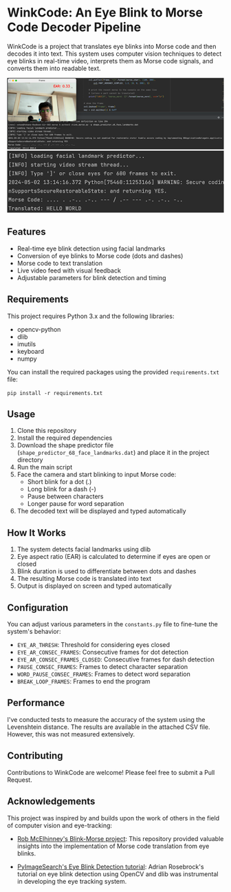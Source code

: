 # WinkCode: An Eye Blink to Morse Code Decoder Pipeline

WinkCode is a project that translates eye blinks into Morse code and then decodes it into text. This system uses computer vision techniques to detect eye blinks in real-time video, interprets them as Morse code signals, and converts them into readable text.

![WinkCode Demo 1](images/image1.png) ![WinkCode Demo 2](images/image2.png)

## Features

- Real-time eye blink detection using facial landmarks
- Conversion of eye blinks to Morse code (dots and dashes)
- Morse code to text translation
- Live video feed with visual feedback
- Adjustable parameters for blink detection and timing

## Requirements

This project requires Python 3.x and the following libraries:

- opencv-python
- dlib
- imutils
- keyboard
- numpy

You can install the required packages using the provided `requirements.txt` file:

```pip install -r requirements.txt```

## Usage

1. Clone this repository
2. Install the required dependencies
3. Download the shape predictor file (`shape_predictor_68_face_landmarks.dat`) and place it in the project directory
4. Run the main script
5. Face the camera and start blinking to input Morse code:
   - Short blink for a dot (.)
   - Long blink for a dash (-)
   - Pause between characters
   - Longer pause for word separation
6. The decoded text will be displayed and typed automatically

## How It Works

1. The system detects facial landmarks using dlib
2. Eye aspect ratio (EAR) is calculated to determine if eyes are open or closed
3. Blink duration is used to differentiate between dots and dashes
4. The resulting Morse code is translated into text
5. Output is displayed on screen and typed automatically

## Configuration

You can adjust various parameters in the `constants.py` file to fine-tune the system's behavior:

- `EYE_AR_THRESH`: Threshold for considering eyes closed
- `EYE_AR_CONSEC_FRAMES`: Consecutive frames for dot detection
- `EYE_AR_CONSEC_FRAMES_CLOSED`: Consecutive frames for dash detection
- `PAUSE_CONSEC_FRAMES`: Frames to detect character separation
- `WORD_PAUSE_CONSEC_FRAMES`: Frames to detect word separation
- `BREAK_LOOP_FRAMES`: Frames to end the program

## Performance

I've conducted tests to measure the accuracy of the system using the Levenshtein distance. The results are available in the attached CSV file. However, this was not measured extensively.

## Contributing

Contributions to WinkCode are welcome! Please feel free to submit a Pull Request.

## Acknowledgements

This project was inspired by and builds upon the work of others in the field of computer vision and eye-tracking:

- [Rob McElhinney's Blink-Morse project](https://github.com/robmcelhinney/blink-morse): This repository provided valuable insights into the implementation of Morse code translation from eye blinks.

- [PyImageSearch's Eye Blink Detection tutorial](https://pyimagesearch.com/2017/04/24/eye-blink-detection-opencv-python-dlib): Adrian Rosebrock's tutorial on eye blink detection using OpenCV and dlib was instrumental in developing the eye tracking system.
